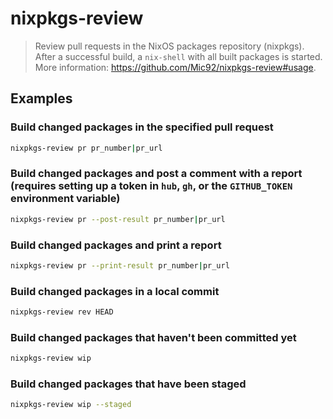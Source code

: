 # nixpkgs-review

> Review pull requests in the NixOS packages repository (nixpkgs). After a successful build, a `nix-shell` with all built packages is started. More information: <https://github.com/Mic92/nixpkgs-review#usage>.

## Examples

### Build changed packages in the specified pull request

```bash
nixpkgs-review pr pr_number|pr_url
```

### Build changed packages and post a comment with a report (requires setting up a token in `hub`, `gh`, or the `GITHUB_TOKEN` environment variable)

```bash
nixpkgs-review pr --post-result pr_number|pr_url
```

### Build changed packages and print a report

```bash
nixpkgs-review pr --print-result pr_number|pr_url
```

### Build changed packages in a local commit

```bash
nixpkgs-review rev HEAD
```

### Build changed packages that haven't been committed yet

```bash
nixpkgs-review wip
```

### Build changed packages that have been staged

```bash
nixpkgs-review wip --staged
```

